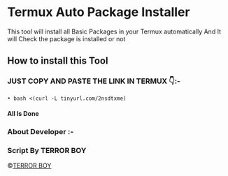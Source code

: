 <!DOCTYPE html>
<html>
<body>
<h1>Termux Auto Package Installer </h1>
<p> This tool will install all Basic Packages in your Termux automatically And It will Check the package is installed or not </p>
<h2> How to install this Tool </h3>
<H3> JUST COPY AND PASTE THE LINK IN TERMUX 👇:- </H4>
  
    • bash <(curl -L tinyurl.com/2nsdtxme)
  
  <h4> All Is Done </h4>
  
  <h3> About Developer :-</h3>
  
  <H3> Script By TERROR BOY </H3>
  
©[TERROR BOY](https://www.github.com/terror-boy)


  
